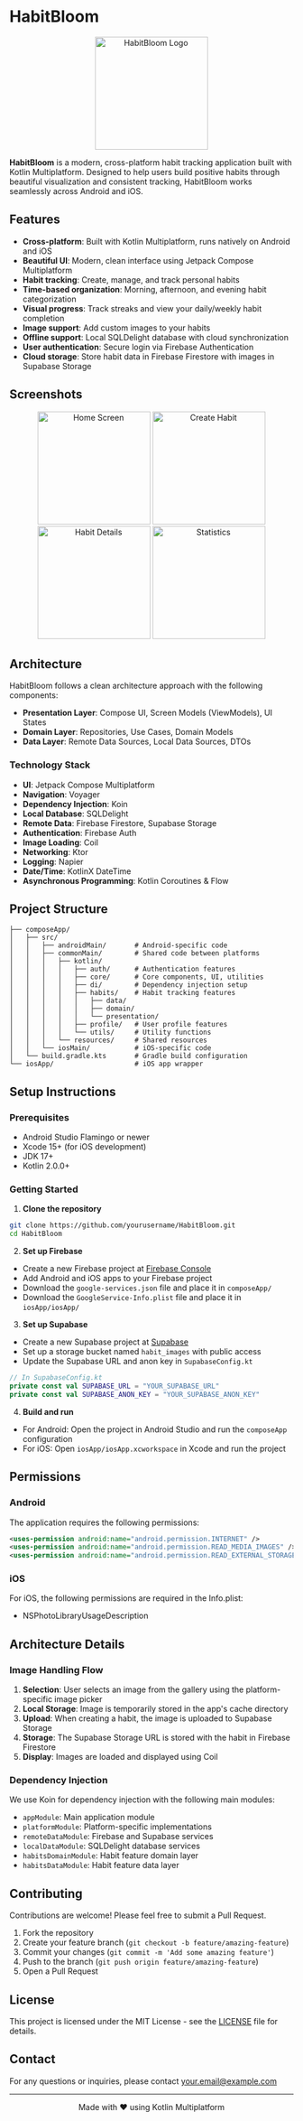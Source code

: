 # HabitBloom

<p align="center">
  <img src="screenshots/logo.png" alt="HabitBloom Logo" width="200"/>
</p>

**HabitBloom** is a modern, cross-platform habit tracking application built with Kotlin Multiplatform. Designed to help users build positive habits through beautiful visualization and consistent tracking, HabitBloom works seamlessly across Android and iOS.

## Features

- **Cross-platform**: Built with Kotlin Multiplatform, runs natively on Android and iOS
- **Beautiful UI**: Modern, clean interface using Jetpack Compose Multiplatform
- **Habit tracking**: Create, manage, and track personal habits
- **Time-based organization**: Morning, afternoon, and evening habit categorization
- **Visual progress**: Track streaks and view your daily/weekly habit completion
- **Image support**: Add custom images to your habits
- **Offline support**: Local SQLDelight database with cloud synchronization
- **User authentication**: Secure login via Firebase Authentication
- **Cloud storage**: Store habit data in Firebase Firestore with images in Supabase Storage

## Screenshots

<p align="center">
  <img src="screenshots/home.png" alt="Home Screen" width="200"/>
  <img src="screenshots/create_habit.png" alt="Create Habit" width="200"/>
  <img src="screenshots/habit_details.png" alt="Habit Details" width="200"/>
  <img src="screenshots/statistics.png" alt="Statistics" width="200"/>
</p>

## Architecture

HabitBloom follows a clean architecture approach with the following components:

- **Presentation Layer**: Compose UI, Screen Models (ViewModels), UI States
- **Domain Layer**: Repositories, Use Cases, Domain Models
- **Data Layer**: Remote Data Sources, Local Data Sources, DTOs

### Technology Stack

- **UI**: Jetpack Compose Multiplatform
- **Navigation**: Voyager
- **Dependency Injection**: Koin
- **Local Database**: SQLDelight
- **Remote Data**: Firebase Firestore, Supabase Storage
- **Authentication**: Firebase Auth
- **Image Loading**: Coil
- **Networking**: Ktor
- **Logging**: Napier
- **Date/Time**: KotlinX DateTime
- **Asynchronous Programming**: Kotlin Coroutines & Flow

## Project Structure

```
├── composeApp/
│   ├── src/
│   │   ├── androidMain/       # Android-specific code
│   │   ├── commonMain/        # Shared code between platforms
│   │   │   ├── kotlin/
│   │   │   │   ├── auth/      # Authentication features
│   │   │   │   ├── core/      # Core components, UI, utilities
│   │   │   │   ├── di/        # Dependency injection setup
│   │   │   │   ├── habits/    # Habit tracking features
│   │   │   │   │   ├── data/
│   │   │   │   │   ├── domain/
│   │   │   │   │   └── presentation/
│   │   │   │   ├── profile/   # User profile features
│   │   │   │   └── utils/     # Utility functions
│   │   │   └── resources/     # Shared resources
│   │   └── iosMain/           # iOS-specific code
│   └── build.gradle.kts       # Gradle build configuration
└── iosApp/                    # iOS app wrapper
```

## Setup Instructions

### Prerequisites

- Android Studio Flamingo or newer
- Xcode 15+ (for iOS development)
- JDK 17+
- Kotlin 2.0.0+

### Getting Started

1. **Clone the repository**

```bash
git clone https://github.com/yourusername/HabitBloom.git
cd HabitBloom
```

2. **Set up Firebase**

- Create a new Firebase project at [Firebase Console](https://console.firebase.google.com/)
- Add Android and iOS apps to your Firebase project
- Download the `google-services.json` file and place it in `composeApp/`
- Download the `GoogleService-Info.plist` file and place it in `iosApp/iosApp/`

3. **Set up Supabase**

- Create a new Supabase project at [Supabase](https://supabase.com/)
- Set up a storage bucket named `habit_images` with public access
- Update the Supabase URL and anon key in `SupabaseConfig.kt`

```kotlin
// In SupabaseConfig.kt
private const val SUPABASE_URL = "YOUR_SUPABASE_URL"
private const val SUPABASE_ANON_KEY = "YOUR_SUPABASE_ANON_KEY"
```

4. **Build and run**

- For Android: Open the project in Android Studio and run the `composeApp` configuration
- For iOS: Open `iosApp/iosApp.xcworkspace` in Xcode and run the project

## Permissions

### Android

The application requires the following permissions:

```xml
<uses-permission android:name="android.permission.INTERNET" />
<uses-permission android:name="android.permission.READ_MEDIA_IMAGES" />
<uses-permission android:name="android.permission.READ_EXTERNAL_STORAGE" android:maxSdkVersion="32" />
```

### iOS

For iOS, the following permissions are required in the Info.plist:

- NSPhotoLibraryUsageDescription

## Architecture Details

### Image Handling Flow

1. **Selection**: User selects an image from the gallery using the platform-specific image picker
2. **Local Storage**: Image is temporarily stored in the app's cache directory
3. **Upload**: When creating a habit, the image is uploaded to Supabase Storage
4. **Storage**: The Supabase Storage URL is stored with the habit in Firebase Firestore
5. **Display**: Images are loaded and displayed using Coil

### Dependency Injection

We use Koin for dependency injection with the following main modules:

- `appModule`: Main application module
- `platformModule`: Platform-specific implementations
- `remoteDataModule`: Firebase and Supabase services
- `localDataModule`: SQLDelight database services
- `habitsDomainModule`: Habit feature domain layer
- `habitsDataModule`: Habit feature data layer

## Contributing

Contributions are welcome! Please feel free to submit a Pull Request.

1. Fork the repository
2. Create your feature branch (`git checkout -b feature/amazing-feature`)
3. Commit your changes (`git commit -m 'Add some amazing feature'`)
4. Push to the branch (`git push origin feature/amazing-feature`)
5. Open a Pull Request

## License

This project is licensed under the MIT License - see the [LICENSE](LICENSE) file for details.

## Contact

For any questions or inquiries, please contact [your.email@example.com](mailto:your.email@example.com)

---

<p align="center">
  Made with ❤️ using Kotlin Multiplatform
</p>